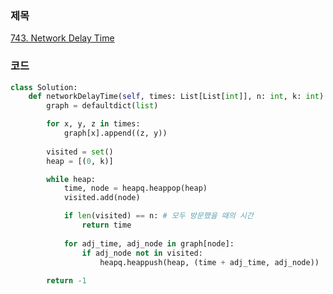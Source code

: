 ### 제목
[743. Network Delay Time](https://leetcode.com/problems/network-delay-time/description/)

### 코드
```py
class Solution:
    def networkDelayTime(self, times: List[List[int]], n: int, k: int) -> int:
        graph = defaultdict(list)

        for x, y, z in times:
            graph[x].append((z, y))
        
        visited = set()
        heap = [(0, k)]

        while heap:
            time, node = heapq.heappop(heap)
            visited.add(node)

            if len(visited) == n: # 모두 방문했을 때의 시간
                return time
            
            for adj_time, adj_node in graph[node]:
                if adj_node not in visited:
                    heapq.heappush(heap, (time + adj_time, adj_node))
        
        return -1
```
